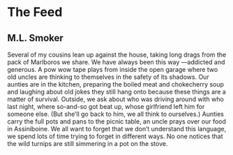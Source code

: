 # The Feed
## M.L. Smoker
Several of my cousins lean up against the house, taking long drags
from the pack of Marlboros we share. We have always been this way
—addicted and generous. A pow wow tape plays from inside the open
garage where two old uncles are thinking to themselves in the safety
of its shadows. Our aunties are in the kitchen, preparing the boiled meat
and chokecherry soup and laughing about old jokes they still hang onto
because these things are a matter of survival. Outside, we ask about
who was driving around with who last night, where so-and-so got beat
up, whose girlfriend left him for someone else. (But she’ll go back to
him, we all think to ourselves.) Aunties carry the full pots and pans to the
picnic table, an uncle prays over our food in Assiniboine. We all want to
forget that we don’t understand this language, we spend lots of time
trying to forget in different ways. No one notices that the wild turnips
are still simmering in a pot on the stove.
